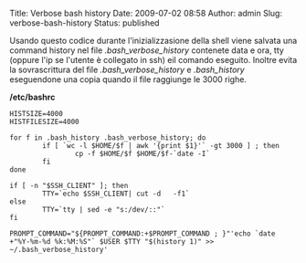 Title: Verbose bash history
Date: 2009-07-02 08:58
Author: admin
Slug: verbose-bash-history
Status: published

Usando questo codice durante l'inizializzasione della shell viene
salvata una command history nel file *.bash\_verbose\_history* contenete
data e ora, tty (oppure l'ip se l'utente è collegato in ssh) eil comando
eseguito. Inoltre evita la sovrascrittura del file
*.bash_verbose_history* e *.bash_history* eseguendone una copia
quando il file raggiunge le 3000 righe.

**/etc/bashrc**

```
HISTSIZE=4000
HISTFILESIZE=4000

for f in .bash_history .bash_verbose_history; do
        if [ `wc -l $HOME/$f | awk '{print $1}'` -gt 3000 ] ; then
                cp -f $HOME/$f $HOME/$f-`date -I`
        fi
done

if [ -n "$SSH_CLIENT" ]; then
        TTY=`echo $SSH_CLIENT| cut -d   -f1`
else
        TTY=`tty | sed -e "s:/dev/::"`
fi

PROMPT_COMMAND="${PROMPT_COMMAND:+$PROMPT_COMMAND ; }"'echo `date +"%Y-%m-%d %k:%M:%S"` $USER $TTY "$(history 1)" >> ~/.bash_verbose_history'
```

